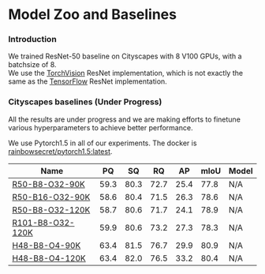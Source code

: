 # Model Zoo and Baselines

### Introduction
We trained ResNet-50 baseline on Cityscapes with 8 V100 GPUs, with a batchsize of 8.  
We use the [TorchVision](https://github.com/pytorch/vision/blob/master/torchvision/models/resnet.py)
ResNet implementation, which is not exactly the same as the 
[TensorFlow](https://github.com/tensorflow/models/blob/master/research/deeplab/core/resnet_v1_beta.py) 
ResNet implementation.

### Cityscapes baselines (Under Progress)

All the results are under progress and we are making efforts to finetune various hyperparameters to achieve better performance. 

We use Pytorch1.5 in all of our experiments. The docker is [rainbowsecret/pytorch1.5:latest](https://hub.docker.com/repository/docker/rainbowsecret/pytorch1.5).

| Name    | PQ   | SQ   | RQ   | AP   | mIoU | Model |
| ------- | ---- | ---- | ---- | ---- | ---- | ----- |
| [R50-B8-O32-90K](configs/panoptic_deeplab_R50_B8_O32_90K_cityscapes.yaml)| 59.3 |  80.3 |  72.7 | 25.4 | 77.8 | N/A |
| [R50-B16-O32-90K](configs/panoptic_deeplab_R50_B16_O32_90K_cityscapes.yaml)| 58.6 |  80.4 |  71.5 | 26.3 | 78.6 | N/A |
| [R50-B8-O32-120K](configs/panoptic_deeplab_R50_B8_O32_120K_cityscapes.yaml)| 58.7 |  80.6 |  71.7 | 24.1 | 78.9 | N/A |
| [R101-B8-O32-120K](configs/panoptic_deeplab_R101_B8_O32_120K_cityscapes.yaml)| 59.9 |  80.6 |  73.2 | 27.3 | 78.3 | N/A |
| [H48-B8-O4-90K](configs/panoptic_deeplab_H48_B16_O4_90K_cityscapes.yaml)| 63.4  |  81.5  |  76.7 | 29.9 | 80.9 | N/A |
| [H48-B8-O4-120K](configs/panoptic_deeplab_H48_B16_O4_120K_cityscapes.yaml)| 63.4 |  82.0 |  76.5 | 33.2 | 80.4 | N/A |
